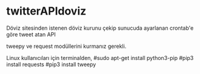 # twitterAPIdoviz
Döviz sitesinden istenen döviz kurunu çekip sunucuda ayarlanan crontab'e göre tweet atan API

tweepy ve request modüllerini kurmanız gerekli.

Linux kullanıcıları için terminalden,
   #sudo apt-get install python3-pip
   #pip3 install requests
   #pip3 install tweepy
